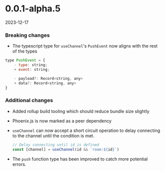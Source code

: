 # 0.0.1-alpha.5

2023-12-17

### Breaking changes
* The typescript type for `useChannel`'s `PushEvent` now aligns with the rest of the types
```jsx
type PushEvent = {
	- type: string;
	+ event: string;

	- payload?: Record<string, any>
	+ data?: Record<string, any>
}
```

### Additional changes
* Added rollup build tooling which should reduce bundle size slightly
* Phoenix.js is now marked as a peer dependency
* `useChannel` can now accept a short circuit operation to delay connecting to the channel until the condition is met.

	```jsx
	// Delay connecting until id is defined
	const [channel] = useChannel(id && `room:${id}`)
	```
* The `push` function type has been improved to catch more potential errors.
